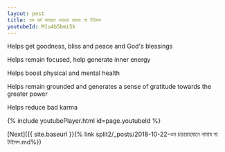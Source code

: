 ```yaml
---
layout: post
title: ওম ধৰ্ম সাধারণ ভাড়ায় নামায গা টাইমস
youtubeId: M1u4b5bmi5k
---
```

 
 
Helps get goodness, bliss and peace and God's blessings
 
Helps remain focused, help generate inner energy 
 
Helps boost physical and mental health 
 
Helps remain grounded and generates a sense of gratitude towards the greater power 
 
Helps reduce bad karma
 
 
 
 


{% include youtubePlayer.html id=page.youtubeId %}
 
[Next]({{ site.baseurl }}{% link  split2/_posts/2018-10-22-ওম চাচারাহমানে নামায গা টাইমস.md%})
 
